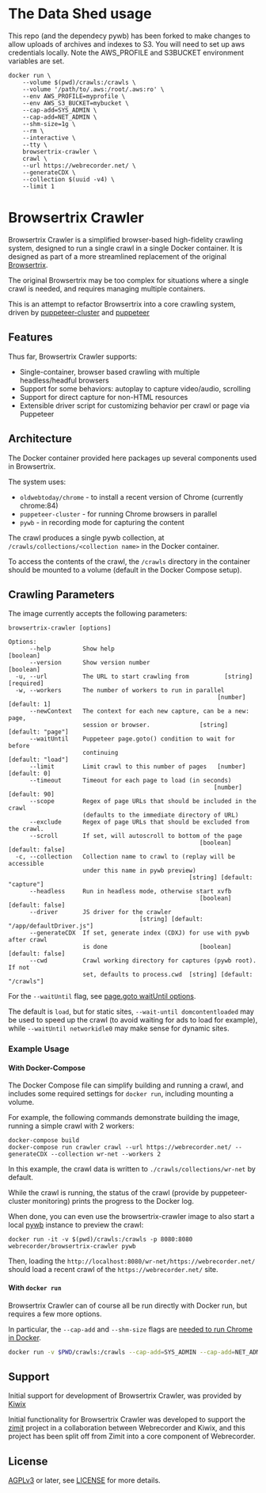 # The Data Shed usage

This repo (and the dependecy pywb) has been forked to make changes to allow uploads of archives and indexes to S3. You will need to set up aws credentials locally. Note the AWS_PROFILE and S3BUCKET environment variables are set.

```
docker run \
    --volume $(pwd)/crawls:/crawls \
    --volume '/path/to/.aws:/root/.aws:ro' \
    --env AWS_PROFILE=myprofile \
    --env AWS_S3_BUCKET=mybucket \
    --cap-add=SYS_ADMIN \
    --cap-add=NET_ADMIN \
    --shm-size=1g \
    --rm \
    --interactive \
    --tty \
    browsertrix-crawler \
    crawl \
    --url https://webrecorder.net/ \
    --generateCDX \
    --collection $(uuid -v4) \
    --limit 1
```

# Browsertrix Crawler

Browsertrix Crawler is a simplified browser-based high-fidelity crawling system, designed to run a single crawl in a single Docker container. It is designed as part of a more streamlined replacement of the original [Browsertrix](https://github.com/webrecorder/browsertrix).

The original Browsertrix may be too complex for situations where a single crawl is needed, and requires managing multiple containers.

This is an attempt to refactor Browsertrix into a core crawling system, driven by [puppeteer-cluster](https://github.com/thomasdondorf/puppeteer-cluster)
and [puppeteer](https://github.com/puppeteer/puppeteer)

## Features

Thus far, Browsertrix Crawler supports:

- Single-container, browser based crawling with multiple headless/headful browsers
- Support for some behaviors: autoplay to capture video/audio, scrolling
- Support for direct capture for non-HTML resources
- Extensible driver script for customizing behavior per crawl or page via Puppeteer

## Architecture

The Docker container provided here packages up several components used in Browsertrix.

The system uses:
 - `oldwebtoday/chrome` - to install a recent version of Chrome (currently chrome:84)
 - `puppeteer-cluster` - for running Chrome browsers in parallel
 - `pywb` - in recording mode for capturing the content


The crawl produces a single pywb collection, at `/crawls/collections/<collection name>` in the Docker container.

To access the contents of the crawl, the `/crawls` directory in the container should be mounted to a volume (default in the Docker Compose setup).


## Crawling Parameters

The image currently accepts the following parameters:

```
browsertrix-crawler [options]

Options:
      --help         Show help                                         [boolean]
      --version      Show version number                               [boolean]
  -u, --url          The URL to start crawling from          [string] [required]
  -w, --workers      The number of workers to run in parallel
                                                           [number] [default: 1]
      --newContext   The context for each new capture, can be a new: page,
                     session or browser.              [string] [default: "page"]
      --waitUntil    Puppeteer page.goto() condition to wait for before
                     continuing                                [default: "load"]
      --limit        Limit crawl to this number of pages   [number] [default: 0]
      --timeout      Timeout for each page to load (in seconds)
                                                          [number] [default: 90]
      --scope        Regex of page URLs that should be included in the crawl
                     (defaults to the immediate directory of URL)
      --exclude      Regex of page URLs that should be excluded from the crawl.
      --scroll       If set, will autoscroll to bottom of the page
                                                      [boolean] [default: false]
  -c, --collection   Collection name to crawl to (replay will be accessible
                     under this name in pywb preview)
                                                   [string] [default: "capture"]
      --headless     Run in headless mode, otherwise start xvfb
                                                      [boolean] [default: false]
      --driver       JS driver for the crawler
                                     [string] [default: "/app/defaultDriver.js"]
      --generateCDX  If set, generate index (CDXJ) for use with pywb after crawl
                     is done                          [boolean] [default: false]
      --cwd          Crawl working directory for captures (pywb root). If not
                     set, defaults to process.cwd  [string] [default: "/crawls"]
```

For the `--waitUntil` flag,  see [page.goto waitUntil options](https://github.com/puppeteer/puppeteer/blob/main/docs/api.md#pagegotourl-options).

The default is `load`, but for static sites, `--wait-until domcontentloaded` may be used to speed up the crawl (to avoid waiting for ads to load for example),
while `--waitUntil networkidle0` may make sense for dynamic sites.

### Example Usage


#### With Docker-Compose

The Docker Compose file can simplify building and running a crawl, and includes some required settings for `docker run`, including mounting a volume.

For example, the following commands demonstrate building the image, running a simple crawl with 2 workers:

```
docker-compose build
docker-compose run crawler crawl --url https://webrecorder.net/ --generateCDX --collection wr-net --workers 2
```

In this example, the crawl data is written to `./crawls/collections/wr-net` by default.

While the crawl is running, the status of the crawl (provide by puppeteer-cluster monitoring) prints the progress to the Docker log.

When done, you can even use the browsertrix-crawler image to also start a local [pywb](https://github.com/webrecorder/pywb) instance
to preview the crawl:

```
docker run -it -v $(pwd)/crawls:/crawls -p 8080:8080 webrecorder/browsertrix-crawler pywb
```

Then, loading the `http://localhost:8080/wr-net/https://webrecorder.net/` should load a recent crawl of the `https://webrecorder.net/` site.


#### With `docker run`

Browsertrix Crawler can of course all be run directly with Docker run, but requires a few more options.

In particular, the `--cap-add` and `--shm-size`
flags are [needed to run Chrome in Docker](https://github.com/puppeteer/puppeteer/blob/v1.0.0/docs/troubleshooting.md#tips).


```bash
docker run -v $PWD/crawls:/crawls --cap-add=SYS_ADMIN --cap-add=NET_ADMIN --shm-size=1g -it webrecorder/browsertrix-crawler --url https://webrecorder.net/ --workers 2

```


Support
-------

Initial support for development of Browsertrix Crawler, was provided by [Kiwix](https://kiwix.org/)

Initial functionality for Browsertrix Crawler was developed to support the [zimit](https://github.com/openzim/zimit) project in a collaboration between
Webrecorder and Kiwix, and this project has been split off from Zimit into a core component of Webrecorder.


License
-------

[AGPLv3](https://www.gnu.org/licenses/agpl-3.0) or later, see
[LICENSE](LICENSE) for more details.
